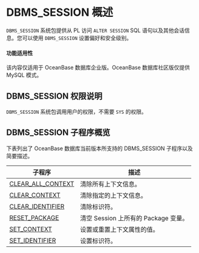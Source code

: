 # DBMS_SESSION 概述 

`DBMS_SESSION` 系统包提供从 PL 访问 `ALTER SESSION` SQL 语句以及其他会话信息。您可以使用 `DBMS_SESSION` 设置偏好和安全级别。

  <main id="notice" >
    <h4>功能适用性</h4>
    <p>该内容仅适用于 OceanBase 数据库企业版。OceanBase 数据库社区版仅提供 MySQL 模式。</p>
  </main>

## DBMS_SESSION 权限说明 

`DBMS_SESSION` 系统包调用用户的权限，不需要 `SYS` 的权限。

## DBMS_SESSION 子程序概览 

下表列出了 OceanBase 数据库当前版本所支持的 DBMS_SESSION 子程序以及简要描述。


|        子程序            |      描述       |
|--------------------------|---------------|
| [CLEAR_ALL_CONTEXT](2.clear-all-context-oracle.md) | 清除所有上下文信息。    |
| [CLEAR_CONTEXT](3.clear-context-oracle.md)     | 清除指定的上下文信息。   |
| [CLEAR_IDENTIFIER](4.clear-identifier-oracle.md)  | 清除标识符。        |
| [RESET_PACKAGE](13.reset-package-of-oracle-mode.md) | 清空 Session 上所有的 Package 变量。 |
| [SET_CONTEXT](14.set-context-oracle.md)       | 设置或重置上下文属性的值。 |
| [SET_IDENTIFIER](16.set-identifier-oracle.md)    | 设置标识符。        |

